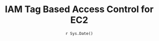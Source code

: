 ---
title : "IAM Tag Based Access Control for EC2"
date : "`r Sys.Date()`"
weight : 2
chapter : false
pre : " <b> 3.2. </b> "
---